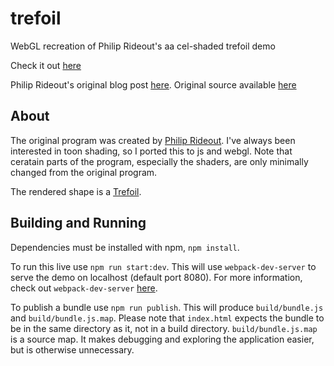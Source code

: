 # trefoil
WebGL recreation of Philip Rideout's aa cel-shaded trefoil demo

Check it out [here](http://nickgirardo.github.io/trefoil/)

Philip Rideout's original blog post [here](https://prideout.net/blog/old/blog/index.html@p=22.html).  Original source available [here](https://github.com/prideout/blog-source/tree/master/p22)

## About

The original program was created by [Philip Rideout](https://github.com/prideout).
I've always been interested in toon shading, so I ported this to js and webgl.
Note that ceratain parts of the program, especially the shaders, are only minimally changed from the original program.

The rendered shape is a [Trefoil](https://en.wikipedia.org/wiki/Trefoil).

## Building and Running

Dependencies must be installed with npm, `npm install`.

To run this live use `npm run start:dev`.  This will use `webpack-dev-server` to serve the demo on localhost (default port 8080).
For more information, check out `webpack-dev-server` [here](https://github.com/webpack/webpack-dev-server).

To publish a bundle use `npm run publish`.  This will produce `build/bundle.js` and `build/bundle.js.map`.
Please note that `index.html` expects the bundle to be in the same directory as it, not in a build directory.
`build/bundle.js.map` is a source map.  It makes debugging and exploring the application easier, but is otherwise unnecessary.
